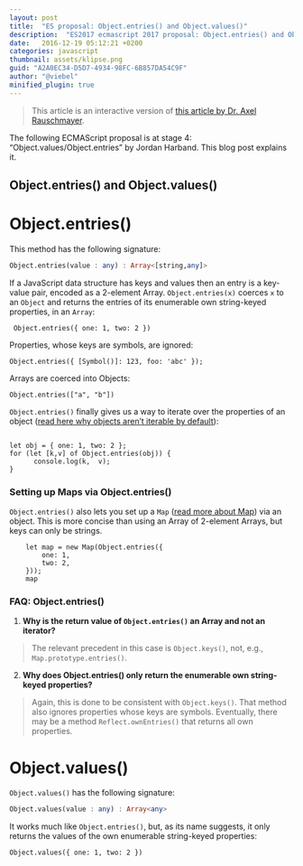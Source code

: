 ```yaml
---
layout: post
title:  "ES proposal: Object.entries() and Object.values()"
description:  "ES2017 ecmascript 2017 proposal: Object.entries() and Object.values()"
date:   2016-12-19 05:12:21 +0200
categories: javascript
thumbnail: assets/klipse.png
guid: "A2A0EC34-D5D7-4934-98FC-6B857DA54C9F"
author: "@viebel"
minified_plugin: true
---
```


> This article is an interactive version of [this article by Dr. Axel Rauschmayer](http://www.2ality.com/2015/11/stage3-object-entries.html).

The following ECMAScript proposal is at stage 4: “Object.values/Object.entries” by Jordan Harband. This blog post explains it.

## Object.entries() and Object.values()

# Object.entries()

This method has the following signature:

~~~haskell
Object.entries(value : any) : Array<[string,any]>
~~~

If a JavaScript data structure has keys and values then an entry is a key-value pair, encoded as a 2-element Array. `Object.entries(x)` coerces `x` to an `Object` and returns the entries of its enumerable own string-keyed properties, in an `Array`:

~~~es2017
 Object.entries({ one: 1, two: 2 })
~~~

Properties, whose keys are symbols, are ignored:

~~~es2017
Object.entries({ [Symbol()]: 123, foo: 'abc' });
~~~

Arrays are coerced into Objects:

~~~es2017
Object.entries(["a", "b"])
~~~

`Object.entries()` finally gives us a way to iterate over the properties of an object ([read here why objects aren’t iterable by default](http://exploringjs.com/es6/ch_iteration.html#sec_plain-objects-not-iterable)):

<pre><code class="language-es2017" data-async-code="true">
let obj = { one: 1, two: 2 };
for (let [k,v] of Object.entries(obj)) {
      console.log(k,  v);
}
</code></pre>

### Setting up Maps via Object.entries()

`Object.entries()` also lets you set up a `Map` ([read more about Map](https://developer.mozilla.org/en/docs/Web/JavaScript/Reference/Global_Objects/Map)) via an object. This is more concise than using an Array of 2-element Arrays, but keys can only be strings.

~~~es2017
    let map = new Map(Object.entries({
        one: 1,
        two: 2,
    }));
    map
~~~

### FAQ: Object.entries()

1. **Why is the return value of `Object.entries()` an Array and not an iterator?**

> The relevant precedent in this case is `Object.keys()`, not, e.g., `Map.prototype.entries()`.

2. **Why does Object.entries() only return the enumerable own string-keyed properties?**

> Again, this is done to be consistent with `Object.keys()`. That method also ignores properties whose keys are symbols. Eventually, there may be a method `Reflect.ownEntries()` that returns all own properties.

# Object.values()

`Object.values()` has the following signature:

~~~haskell
Object.values(value : any) : Array<any>
~~~

It works much like `Object.entries()`, but, as its name suggests, it only returns the values of the own enumerable string-keyed properties:

~~~es2017
Object.values({ one: 1, two: 2 })
~~~


